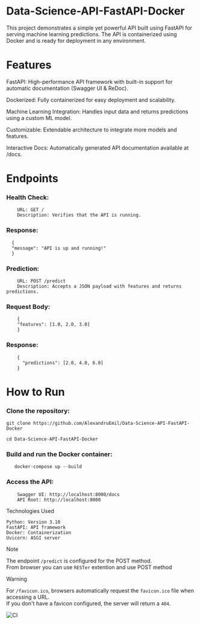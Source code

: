 # Data-Science-API-FastAPI-Docker
 
This project demonstrates a simple yet powerful API built using FastAPI for serving machine learning predictions. The API is containerized using Docker and is ready for deployment in any environment.

# Features

   FastAPI: High-performance API framework with built-in support for automatic documentation (Swagger UI & ReDoc).
   
   Dockerized: Fully containerized for easy deployment and scalability.
   
   Machine Learning Integration: Handles input data and returns predictions using a custom ML model.
   
   Customizable: Extendable architecture to integrate more models and features.
   
   Interactive Docs: Automatically generated API documentation available at /docs.
   

# Endpoints

  ### Health Check:

        URL: GET /
        Description: Verifies that the API is running.
        
  ### Response: 
      { 
      "message": "API is up and running!" 
      }

  ### Prediction:
        URL: POST /predict
        Description: Accepts a JSON payload with features and returns predictions.
    
 ### Request Body:
        {
        "features": [1.0, 2.0, 3.0]
        }

### Response:

        {
          "predictions": [2.0, 4.0, 6.0]
        }

# How to Run

### Clone the repository:
```
git clone https://github.com/AlexandruEmil/Data-Science-API-FastAPI-Docker
```
```
cd Data-Science-API-FastAPI-Docker
```
### Build and run the Docker container:
```
   docker-compose up --build
```
### Access the API:
   
        Swagger UI: http://localhost:8000/docs
        API Root: http://localhost:8000

Technologies Used

    Python: Version 3.10
    FastAPI: API framework
    Docker: Containerization
    Uvicorn: ASGI server

> [!NOTE]
> The endpoint ```/predict``` is configured for the POST method. \
> From browser you can use ```RESTer``` extention and use POST method

> [!WARNING]
>For ```/favicon.ico```, browsers automatically request the ```favicon.ico``` file when accessing a URL.\
> If you don't have a favicon configured, the server will return a ```404```.

![CI](https://github.com/Raiders37/2196398_TP2/actions/workflows/ci.yml/badge.svg)
